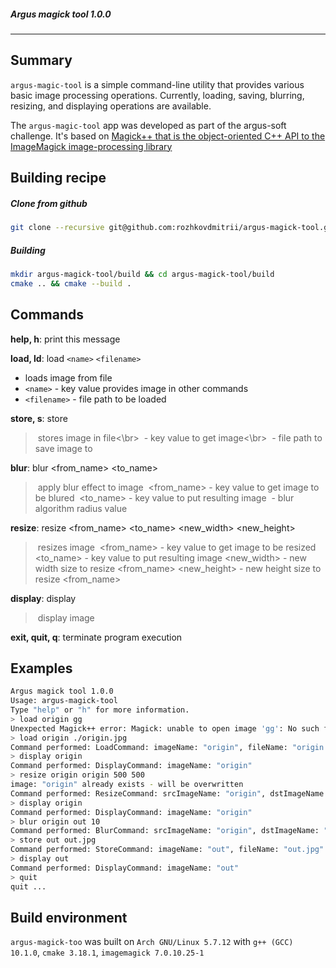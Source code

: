 ##### Argus magick tool 1.0.0 
---

## Summary

`argus-magic-tool` is a simple command-line utility that provides various basic image processing operations. Currently, loading, saving, blurring, resizing, and displaying operations are available.

The `argus-magic-tool` app was developed as part of the argus-soft challenge. It's based on [Magick++ that is the object-oriented C++ API to the ImageMagick image-processing library](https://imagemagick.org/Magick++/)

## Building recipe

##### Clone from github
```bash
git clone --recursive git@github.com:rozhkovdmitrii/argus-magick-tool.git
```
##### Building
```bash
mkdir argus-magick-tool/build && cd argus-magick-tool/build
cmake .. && cmake --build .
```

## Commands

**help, h**:       print this message

**load, ld**: load `<name>` `<filename> `

- loads image from file
- `<name>` - key value provides image in other commands
- `<filename>` - file path to be loaded

**store, s**: store <name> <filename> 

> ​               stores image in file<\br>
> ​                <name> - key value to get image<\br>
> ​                <filename> - file path to save image to<br>

**blur**:       blur <from_name> <to_name> <size>

> ​               apply blur effect to image
> ​                <from_name> - key value to get image to be blured
> ​                <to_name> - key value to put resulting image
> ​                <size> - blur algorithm radius value

**resize**:   resize <from_name> <to_name> <new_width> <new_height>

> ​              resizes image
> ​               <from_name> - key value to get image to be resized
> ​               <to_name> - key value to put resulting image
> ​               <new_width> - new width size to resize <from_name>
> ​               <new_height> - new height size to resize <from_name>

**display**: display <name>

> ​             display image <name>

**exit, quit, q**: terminate program execution

## Examples

```bash
Argus magick tool 1.0.0
Usage: argus-magick-tool
Type "help" or "h" for more information.
> load origin gg
Unexpected Magick++ error: Magick: unable to open image 'gg': No such file or directory @ error/blob.c/OpenBlob/3537
> load origin ./origin.jpg
Command performed: LoadCommand: imageName: "origin", fileName: "origin.jpg"
> display origin
Command performed: DisplayCommand: imageName: "origin"
> resize origin origin 500 500
image: "origin" already exists - will be overwritten
Command performed: ResizeCommand: srcImageName: "origin", dstImageName: "origin", newWidth: 500, newHeight: 500
> display origin
Command performed: DisplayCommand: imageName: "origin"
> blur origin out 10
Command performed: BlurCommand: srcImageName: "origin", dstImageName: "out", blurSize: 10
> store out out.jpg
Command performed: StoreCommand: imageName: "out", fileName: "out.jpg"
> display out
Command performed: DisplayCommand: imageName: "out"
> quit
quit ...
```

## Build environment

`argus-magick-too` was built on `Arch GNU/Linux 5.7.12` with `g++ (GCC) 10.1.0`, `cmake 3.18.1`, `imagemagick 7.0.10.25-1`